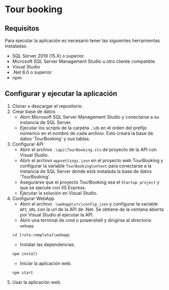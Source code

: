 # Tour booking

## Requisitos

Para ejecutar la aplicación es necesario tener las siguientes herramientas instaladas.

- SQL Server 2019 (15.X) o superior.
- Microsoft SQL Server Management Studio u otro cliente compatible.
- Visual Studio
- .Net 6.0 o superior
- npm

## Configurar y ejecutar la aplicación

1. Clonar o descargar el repositorio.
2. Crear base de datos
    - Abrir Microsoft SQL Server Management Studio y conectarse a su instancia de SQL Server.
    - Ejecutar los scripts de la carpeta `.\db` en el orden del prefijo númerico en el nombre de cada archivo. Esto creará la base de datos 'TourBooking' y sus tablas.
4. Configurar API
    - Abrir el archivo `.\api\TourBooking.sln` de proyecto de la API con Visual Studio.
    - Abrir el archivo `appsettings.json` en el proyecto web TourBooking y configurar la variable `TourBookingContext` para conectarse a la instancia de SQL Server donde está instalada la base de datos 'TourBooking'.
    - Asegurarse que el proyecto TourBooking sea el `Startup project` y que se ejecute con IIS Express.
    - Ejecutar la solución en Visual Studio.
5. Configurar WebApp
    - Abrir el archivo `.\webapp\src\config.json` y configurar la variable `API_URL` con la url de la API de .Net. Se obtiene de la ventana abierta por Visual Studio al ejecutar la API.
    - Abrir una terminal de cmd o powershell y dirigirse al directorio `webapp`
    ```
    cd [ruta-completa]\webapp
    ```
    - Instalar las dependencias.
    ```
    npm install
    ```
    - Iniciar la aplicación web.
    ```
    npm start
    ```
6. Usar la aplicación web.
